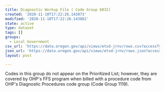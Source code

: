 ```yaml
---
title: Diagnostic Workup File ( Code Group 6032)
created: '2020-11-10T17:22:26.143873'
modified: '2020-11-10T17:22:26.143882'
state: active
type: dataset
tags: []
groups:
  - Local Government
csv_url: 'https://data.oregon.gov/api/views/etxd-jrnv/rows.csv?accessType=DOWNLOAD'
json_url: 'https://data.oregon.gov/api/views/etxd-jrnv/rows.json?accessType=DOWNLOAD'
layout: post

---
```

Codes in this group do not appear on the Prioritized List; however, they are covered by OHP's FFS program when billed with a procedure code from OHP's Diagnostic Procedures code group (Code Group 1119).
